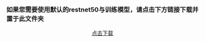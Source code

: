 ### 如果您需要使用默认的restnet50与训练模型，请点击下方链接下载并置于此文件夹
<center><a href="https://download.pytorch.org/models/resnet50-0676ba61.pth">点击下载</a></center>